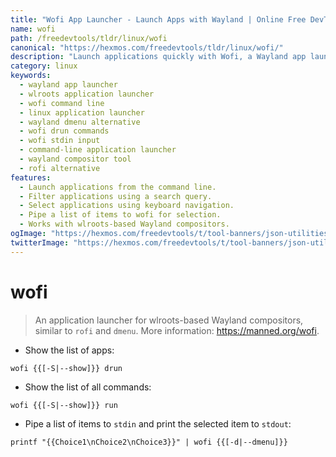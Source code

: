 ```yaml
---
title: "Wofi App Launcher - Launch Apps with Wayland | Online Free DevTools by Hexmos"
name: wofi
path: /freedevtools/tldr/linux/wofi
canonical: "https://hexmos.com/freedevtools/tldr/linux/wofi/"
description: "Launch applications quickly with Wofi, a Wayland app launcher.  Similar to rofi and dmenu, it offers flexible searching and selection. Free online tool, no registration required."
category: linux
keywords:
  - wayland app launcher
  - wlroots application launcher
  - wofi command line
  - linux application launcher
  - wayland dmenu alternative
  - wofi drun commands
  - wofi stdin input
  - command-line application launcher
  - wayland compositor tool
  - rofi alternative
features:
  - Launch applications from the command line.
  - Filter applications using a search query.
  - Select applications using keyboard navigation.
  - Pipe a list of items to wofi for selection.
  - Works with wlroots-based Wayland compositors.
ogImage: "https://hexmos.com/freedevtools/t/tool-banners/json-utilities-banner.png"
twitterImage: "https://hexmos.com/freedevtools/t/tool-banners/json-utilities-banner.png"
---
```


# wofi

> An application launcher for wlroots-based Wayland compositors, similar to `rofi` and `dmenu`.
> More information: <https://manned.org/wofi>.

- Show the list of apps:

`wofi {{[-S|--show]}} drun`

- Show the list of all commands:

`wofi {{[-S|--show]}} run`

- Pipe a list of items to `stdin` and print the selected item to `stdout`:

`printf "{{Choice1\nChoice2\nChoice3}}" | wofi {{[-d|--dmenu]}}`
